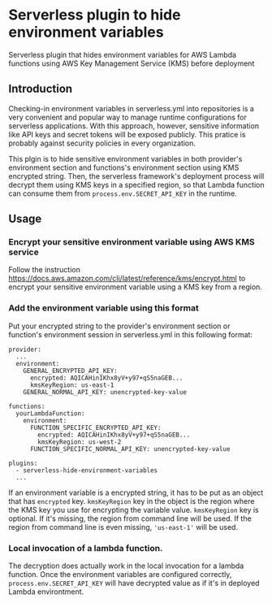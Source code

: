 # Serverless plugin to hide environment variables
Serverless plugin that hides environment variables for AWS Lambda functions using AWS Key Management Service (KMS) before deployment

## Introduction
Checking-in environment variables in serverless.yml into repositories is a very convenient and popular way to manage runtime configurations for serverless applications. With this approach, however, sensitive information like API keys and secret tokens will be exposed publicly. This pratice is probably against security policies in every organization.

This plgin is to hide sensitive environment variables in both provider's environment section and functions's environment section using KMS encrypted string. Then, the serverless framework's deployment process will decrypt them using KMS keys in a specified region, so that Lambda function can consume them from `process.env.SECRET_API_KEY` in the runtime.

## Usage

### Encrypt your sensitive environment variable using AWS KMS service
Follow the instruction https://docs.aws.amazon.com/cli/latest/reference/kms/encrypt.html to encrypt your sensitive environment variable using a KMS key from a region.

### Add the environment variable using this format
Put your encrypted string to the provider's environment section or function's environment session in serverless.yml in this following format:

```
provider:
  ...
  environment:
    GENERAL_ENCRYPTED_API_KEY:
      encrypted: AQICAHinIKhx8yV+y97+qS5naGEB...
      kmsKeyRegion: us-east-1
    GENERAL_NORMAL_API_KEY: unencrypted-key-value

functions:
  yourLambdaFunction:
    environment:
      FUNCTION_SPECIFIC_ENCRYPTED_API_KEY:
        encrypted: AQICAHinIKhx8yV+y97+qS5naGEB...
        kmsKeyRegion: us-west-2
      FUNCTION_SPECIFIC_NORMAL_API_KEY: unencrypted-key-value

plugins:
  - serverless-hide-environment-variables
  ...
```

If an environment variable is a encrypted string, it has to be put as an object that has `encrypted` key. `kmsKeyRegion` key in the object is the region where the KMS key you use for encrypting the variable value. `kmsKeyRegion` key is optional. If it's missing, the region from command line will be used. If the region from command line is even missing, `'us-east-1'` will be used.

### Local invocation of a lambda function.
The decryption does actually work in the local invocation for a lambda function. Once the environment variables are configured correctly, `process.env.SECRET_API_KEY` will have decrypted value as if it's in deployed Lambda environtment.

    

